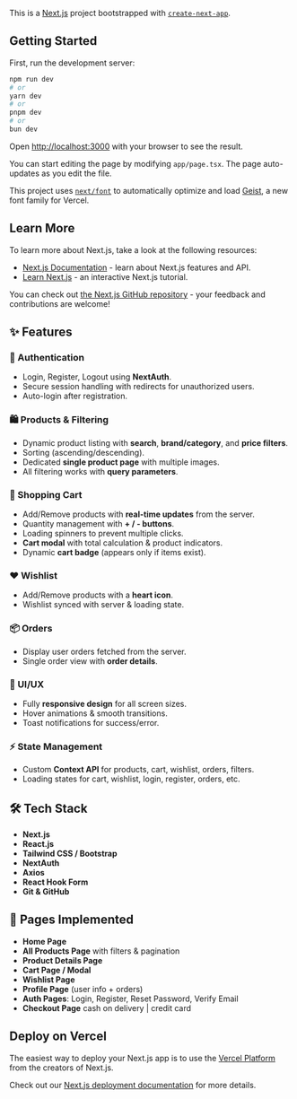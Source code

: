 This is a [Next.js](https://nextjs.org) project bootstrapped with [`create-next-app`](https://nextjs.org/docs/app/api-reference/cli/create-next-app).

## Getting Started

First, run the development server:

```bash
npm run dev
# or
yarn dev
# or
pnpm dev
# or
bun dev
```

Open [http://localhost:3000](http://localhost:3000) with your browser to see the result.

You can start editing the page by modifying `app/page.tsx`. The page auto-updates as you edit the file.

This project uses [`next/font`](https://nextjs.org/docs/app/building-your-application/optimizing/fonts) to automatically optimize and load [Geist](https://vercel.com/font), a new font family for Vercel.

## Learn More

To learn more about Next.js, take a look at the following resources:

- [Next.js Documentation](https://nextjs.org/docs) - learn about Next.js features and API.
- [Learn Next.js](https://nextjs.org/learn) - an interactive Next.js tutorial.

You can check out [the Next.js GitHub repository](https://github.com/vercel/next.js) - your feedback and contributions are welcome!

## ✨ Features

### 🔐 Authentication

- Login, Register, Logout using **NextAuth**.
- Secure session handling with redirects for unauthorized users.
- Auto-login after registration.

### 🛍 Products & Filtering

- Dynamic product listing with **search**, **brand/category**, and **price filters**.
- Sorting (ascending/descending).
- Dedicated **single product page** with multiple images.
- All filtering works with **query parameters**.

### 🛒 Shopping Cart

- Add/Remove products with **real-time updates** from the server.
- Quantity management with **+ / - buttons**.
- Loading spinners to prevent multiple clicks.
- **Cart modal** with total calculation & product indicators.
- Dynamic **cart badge** (appears only if items exist).

### ❤️ Wishlist

- Add/Remove products with a **heart icon**.
- Wishlist synced with server & loading state.

### 📦 Orders

- Display user orders fetched from the server.
- Single order view with **order details**.

### 🎨 UI/UX

- Fully **responsive design** for all screen sizes.
- Hover animations & smooth transitions.
- Toast notifications for success/error.

### ⚡ State Management

- Custom **Context API** for products, cart, wishlist, orders, filters.
- Loading states for cart, wishlist, login, register, orders, etc.

## 🛠️ Tech Stack

- **Next.js**
- **React.js**
- **Tailwind CSS / Bootstrap**
- **NextAuth**
- **Axios**
- **React Hook Form**
- **Git & GitHub**

## 📂 Pages Implemented

- **Home Page**
- **All Products Page** with filters & pagination
- **Product Details Page**
- **Cart Page / Modal**
- **Wishlist Page**
- **Profile Page** (user info + orders)
- **Auth Pages**: Login, Register, Reset Password, Verify Email
- **Checkout Page** cash on delivery | credit card

## Deploy on Vercel

The easiest way to deploy your Next.js app is to use the [Vercel Platform](https://vercel.com/new?utm_medium=default-template&filter=next.js&utm_source=create-next-app&utm_campaign=create-next-app-readme) from the creators of Next.js.

Check out our [Next.js deployment documentation](https://nextjs.org/docs/app/building-your-application/deploying) for more details.
